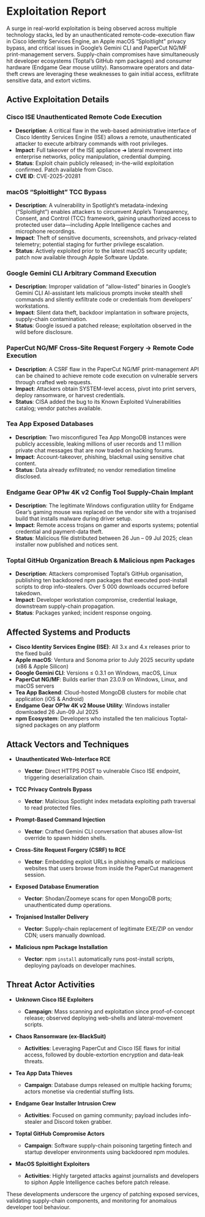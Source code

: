 # Exploitation Report

A surge in real-world exploitation is being observed across multiple technology stacks, led by an unauthenticated remote-code-execution flaw in Cisco Identity Services Engine, an Apple macOS “Sploitlight” privacy bypass, and critical issues in Google’s Gemini CLI and PaperCut NG/MF print-management servers.  Supply-chain compromises have simultaneously hit developer ecosystems (Toptal’s GitHub npm packages) and consumer hardware (Endgame Gear mouse utility).  Ransomware operators and data-theft crews are leveraging these weaknesses to gain initial access, exfiltrate sensitive data, and extort victims.

## Active Exploitation Details

### Cisco ISE Unauthenticated Remote Code Execution  
- **Description**: A critical flaw in the web-based administrative interface of Cisco Identity Services Engine (ISE) allows a remote, unauthenticated attacker to execute arbitrary commands with root privileges.  
- **Impact**: Full takeover of the ISE appliance ➜ lateral movement into enterprise networks, policy manipulation, credential dumping.  
- **Status**: Exploit chain publicly released; in-the-wild exploitation confirmed. Patch available from Cisco.  
- **CVE ID**: CVE-2025-20281  

### macOS “Sploitlight” TCC Bypass  
- **Description**: A vulnerability in Spotlight’s metadata-indexing (“Sploitlight”) enables attackers to circumvent Apple’s Transparency, Consent, and Control (TCC) framework, gaining unauthorized access to protected user data—including Apple Intelligence caches and microphone recordings.  
- **Impact**: Theft of sensitive documents, screenshots, and privacy-related telemetry; potential staging for further privilege escalation.  
- **Status**: Actively exploited prior to the latest macOS security update; patch now available through Apple Software Update.  

### Google Gemini CLI Arbitrary Command Execution  
- **Description**: Improper validation of “allow-listed” binaries in Google’s Gemini CLI AI-assistant lets malicious prompts invoke stealth shell commands and silently exfiltrate code or credentials from developers’ workstations.  
- **Impact**: Silent data theft, backdoor implantation in software projects, supply-chain contamination.  
- **Status**: Google issued a patched release; exploitation observed in the wild before disclosure.  

### PaperCut NG/MF Cross-Site Request Forgery → Remote Code Execution  
- **Description**: A CSRF flaw in the PaperCut NG/MF print-management API can be chained to achieve remote code execution on vulnerable servers through crafted web requests.  
- **Impact**: Attackers obtain SYSTEM-level access, pivot into print servers, deploy ransomware, or harvest credentials.  
- **Status**: CISA added the bug to its Known Exploited Vulnerabilities catalog; vendor patches available.  

### Tea App Exposed Databases  
- **Description**: Two misconfigured Tea App MongoDB instances were publicly accessible, leaking millions of user records and 1.1 million private chat messages that are now traded on hacking forums.  
- **Impact**: Account-takeover, phishing, blackmail using sensitive chat content.  
- **Status**: Data already exfiltrated; no vendor remediation timeline disclosed.  

### Endgame Gear OP1w 4K v2 Config Tool Supply-Chain Implant  
- **Description**: The legitimate Windows configuration utility for Endgame Gear’s gaming mouse was replaced on the vendor site with a trojanised build that installs malware during driver setup.  
- **Impact**: Remote access trojans on gamer and esports systems; potential credential and payment-data theft.  
- **Status**: Malicious file distributed between 26 Jun – 09 Jul 2025; clean installer now published and notices sent.  

### Toptal GitHub Organization Breach & Malicious npm Packages  
- **Description**: Attackers compromised Toptal’s GitHub organisation, publishing ten backdoored npm packages that executed post-install scripts to drop info-stealers. Over 5 000 downloads occurred before takedown.  
- **Impact**: Developer workstation compromise, credential leakage, downstream supply-chain propagation.  
- **Status**: Packages yanked; incident response ongoing.  

## Affected Systems and Products

- **Cisco Identity Services Engine (ISE)**: All 3.x and 4.x releases prior to the fixed build  
- **Apple macOS**: Ventura and Sonoma prior to July 2025 security update (x86 & Apple Silicon)  
- **Google Gemini CLI**: Versions ≤ 0.3.1 on Windows, macOS, Linux  
- **PaperCut NG/MF**: Builds earlier than 23.0.9 on Windows, Linux, and macOS servers  
- **Tea App Backend**: Cloud-hosted MongoDB clusters for mobile chat application (iOS & Android)  
- **Endgame Gear OP1w 4K v2 Mouse Utility**: Windows installer downloaded 26 Jun-09 Jul 2025  
- **npm Ecosystem**: Developers who installed the ten malicious Toptal-signed packages on any platform  

## Attack Vectors and Techniques

- **Unauthenticated Web-Interface RCE**  
  - **Vector**: Direct HTTPS POST to vulnerable Cisco ISE endpoint, triggering deserialization chain.  

- **TCC Privacy Controls Bypass**  
  - **Vector**: Malicious Spotlight index metadata exploiting path traversal to read protected files.  

- **Prompt-Based Command Injection**  
  - **Vector**: Crafted Gemini CLI conversation that abuses allow-list override to spawn hidden shells.  

- **Cross-Site Request Forgery (CSRF) to RCE**  
  - **Vector**: Embedding exploit URLs in phishing emails or malicious websites that users browse from inside the PaperCut management session.  

- **Exposed Database Enumeration**  
  - **Vector**: Shodan/Zoomeye scans for open MongoDB ports; unauthenticated dump operations.  

- **Trojanised Installer Delivery**  
  - **Vector**: Supply-chain replacement of legitimate EXE/ZIP on vendor CDN; users manually download.  

- **Malicious npm Package Installation**  
  - **Vector**: npm `install` automatically runs post-install scripts, deploying payloads on developer machines.  

## Threat Actor Activities

- **Unknown Cisco ISE Exploiters**  
  - **Campaign**: Mass scanning and exploitation since proof-of-concept release; observed deploying web-shells and lateral-movement scripts.  

- **Chaos Ransomware (ex-BlackSuit)**  
  - **Activities**: Leveraging PaperCut and Cisco ISE flaws for initial access, followed by double-extortion encryption and data-leak threats.  

- **Tea App Data Thieves**  
  - **Campaign**: Database dumps released on multiple hacking forums; actors monetise via credential stuffing lists.  

- **Endgame Gear Installer Intrusion Crew**  
  - **Activities**: Focused on gaming community; payload includes info-stealer and Discord token grabber.  

- **Toptal GitHub Compromise Actors**  
  - **Campaign**: Software supply-chain poisoning targeting fintech and startup developer environments using backdoored npm modules.  

- **MacOS Sploitlight Exploiters**  
  - **Activities**: Highly targeted attacks against journalists and developers to siphon Apple Intelligence caches before patch release.  

These developments underscore the urgency of patching exposed services, validating supply-chain components, and monitoring for anomalous developer tool behaviour.